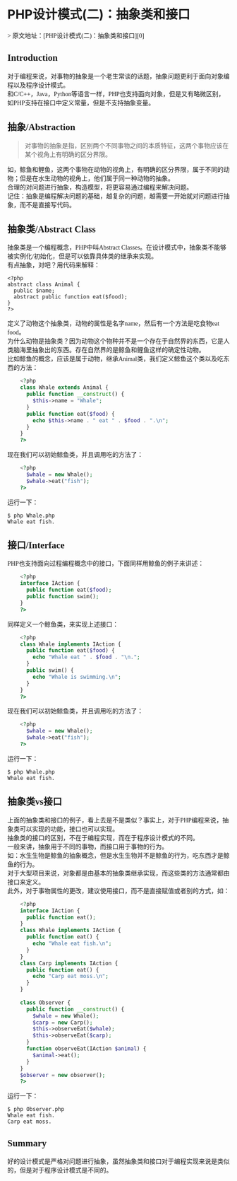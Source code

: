 # PHP设计模式(二)：抽象类和接口

<font face=黑体>
> 原文地址：[PHP设计模式(二)：抽象类和接口][0]

## Introduction

对于编程来说，对事物的抽象是一个老生常谈的话题，抽象问题更利于面向对象编程以及程序设计模式。  
和C/C++，Java，Python等语言一样，PHP也支持面向对象，但是又有略微区别，如PHP支持在接口中定义常量，但是不支持抽象变量。

## 抽象/Abstraction

> 对事物的抽象是指，区别两个不同事物之间的本质特征，这两个事物应该在某个视角上有明确的区分界限。

如，鲸鱼和鲤鱼，这两个事物在动物的视角上，有明确的区分界限，属于不同的动物；但是在水生动物的视角上，他们属于同一种动物的抽象。  
合理的对问题进行抽象，构造模型，将更容易通过编程来解决问题。  
记住：抽象是编程解决问题的基础，越复杂的问题，越需要一开始就对问题进行抽象，而不是直接写代码。

## 抽象类/Abstract Class

抽象类是一个编程概念，PHP中叫Abstract Classes。在设计模式中，抽象类不能够被实例化/初始化，但是可以依靠具体类的继承来实现。  
有点抽象，对吧？用代码来解释：

    <?php
    abstract class Animal {
      public $name;
      abstract public function eat($food);
    }
    ?>

定义了动物这个抽象类，动物的属性是名字name，然后有一个方法是吃食物eat food。  
为什么动物是抽象类？因为动物这个物种并不是一个存在于自然界的东西，它是人类脑海里抽象出的东西。存在自然界的是鲸鱼和鲤鱼这样的确定性动物。  
比如鲸鱼的概念，应该是属于动物，继承Animal类，我们定义鲸鱼这个类以及吃东西的方法：

```php
    <?php
    class Whale extends Animal {
      public function __construct() {
        $this->name = "Whale";
      }
      public function eat($food) {
        echo $this->name . " eat " . $food . ".\n";
      }
    }
    ?>
```
现在我们可以初始鲸鱼类，并且调用吃的方法了：

```php
    <?php
      $whale = new Whale();
      $whale->eat("fish");
    ?>
```
运行一下：

    $ php Whale.php
    Whale eat fish.

## 接口/Interface

PHP也支持面向过程编程概念中的接口，下面同样用鲸鱼的例子来讲述：

```php
    <?php
    interface IAction {
      public function eat($food);
      public function swim();
    }
    ?>
```
同样定义一个鲸鱼类，来实现上述接口：

```php
    <?php
    class Whale implements IAction {
      public function eat($food) {
        echo "Whale eat " . $food . "\n.";
      }
      public swim() {
        echo "Whale is swimming.\n";
      }
    }
    ?>
```
现在我们可以初始鲸鱼类，并且调用吃的方法了：

```php
    <?php
      $whale = new Whale();
      $whale->eat("fish");
    ?>
```
运行一下：

    $ php Whale.php
    Whale eat fish.

## 抽象类vs接口

上面的抽象类和接口的例子，看上去是不是类似？事实上，对于PHP编程来说，抽象类可以实现的功能，接口也可以实现。  
抽象类的接口的区别，不在于编程实现，而在于程序设计模式的不同。  
一般来讲，抽象用于不同的事物，而接口用于事物的行为。  
如：水生生物是鲸鱼的抽象概念，但是水生生物并不是鲸鱼的行为，吃东西才是鲸鱼的行为。  
对于大型项目来说，对象都是由基本的抽象类继承实现，而这些类的方法通常都由接口来定义。  
此外，对于事物属性的更改，建议使用接口，而不是直接赋值或者别的方式，如：

```php
    <?php
    interface IAction {
      public function eat();
    }
    class Whale implements IAction {
      public function eat() {
        echo "Whale eat fish.\n";
      }
    }
    class Carp implements IAction {
      public function eat() {
        echo "Carp eat moss.\n";
      }
    }
    
    class Observer {
      public function __construct() {
        $whale = new Whale();
        $carp = new Carp();
        $this->observeEat($whale);
        $this->observeEat($carp);
      }
      function observeEat(IAction $animal) {
        $animal->eat();
      }
    }
    $observer = new observer();
    ?>
```
运行一下：

    $ php Observer.php
    Whale eat fish.
    Carp eat moss.

## Summary

好的设计模式是严格对问题进行抽象，虽然抽象类和接口对于编程实现来说是类似的，但是对于程序设计模式是不同的。

</font>

[0]: http://csprojectedu.com/2016/02/24/PHPDesignPatterns-2/